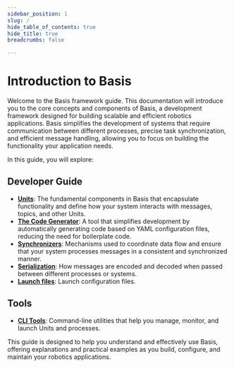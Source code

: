 ```yaml
---
sidebar_position: 1
slug: /
hide_table_of_contents: true
hide_title: true
breadcrumbs: false

---
```

# Introduction to Basis

Welcome to the Basis framework guide. This documentation will introduce you to the core concepts and components of Basis, a development framework designed for building scalable and efficient robotics applications. Basis simplifies the development of systems that require communication between different processes, precise task synchronization, and efficient message handling, allowing you to focus on building the functionality your application needs.

In this guide, you will explore:

## Developer Guide
- [**Units**](guide-concepts/unit): The fundamental components in Basis that encapsulate functionality and define how your system interacts with messages, topics, and other Units.
- [**The Code Generator**](guide-concepts/code-generator): A tool that simplifies development by automatically generating code based on YAML configuration files, reducing the need for boilerplate code.
- [**Synchronizers**](guide-concepts/synchronizers): Mechanisms used to coordinate data flow and ensure that your system processes messages in a consistent and synchronized manner.
- [**Serialization**](guide-concepts/serialization): How messages are encoded and decoded when passed between different processes or systems.
- [**Launch files**](guide-concepts/launch-files): Launch configuration files.

## Tools
- [**CLI Tools**](guide-tools/cli): Command-line utilities that help you manage, monitor, and launch Units and processes.

This guide is designed to help you understand and effectively use Basis, offering explanations and practical examples as you build, configure, and maintain your robotics applications.
